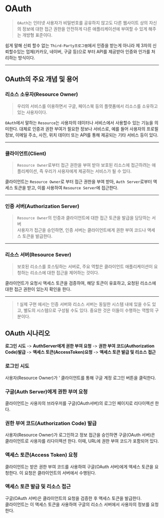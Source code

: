 # OAuth

> `OAuth`는 인터넷 사용자가 비밀번호를 공유하지 않고도 다른 웹사이트 상의 자신의 정보에 대한 접근 권한을 안전하게 다른 애플리케이션에 부여할 수 있게 해주는 개방형 표준이다.

쉽게 말해 신뢰 할수 없는 `Third-Party프로그램`에서 인증을 받는게 아니라 제 3자의 신뢰할수있는 업체(카카오, 네이버, 구글 등)으로 부터 API를 제공받아 인증와 인가를 처리하는 방식이다. 

---

## OAuth의 주요 개념 및 용어 

### 리소스 소유자(Resource Owner)

> 우리의 서비스를 이용하면서 구글, 페이스북 등의 플랫폼에서 리소스를 소유하고 있는 사용자이다. 

`OAuth`에서 말하는 `Resource`는 사용자의 데이터나 서비스에서 사용할수 있는 기능을 의미한다. 대체로 인증과 권한 부여가 필요한 정보나 서비스로, 예를 들어 사용자의 프로필 정보, 이메일 주소, 사진, 위치 데이터 또는 API를 통해 제공되는 기타 서비스 등이 있다.

---

### 클라이언트(Client)

>`Resource Owner`로부터 접근 권한을 부여 받아 보호된 리소스에 접근하려는 애플리케이션, 즉 우리가 사용자에게 제공하는 서비스가 될 수 있다.

클라이언트는 `Resource Owner`로 부터 접근 권한을 부여 받아, `Auth Server`로부터 액세스 토큰을 받고, 이를 사용하여 `Resource Server`에 접근한다.

---

### 인증 서버(Authorization Server)

>`Resource Owner`의 인증과 클라이언트에 대한 접근 토큰을 발급을 담당하는 서버  
사용자가 접근을 승인하면, 인증 서버는 클라이언트에게 권한 부여 코드나 액세스 토큰을 발급한다. 

---

### 리소스 서버(Resource Sever)

> 보호된 리소스를 호스팅하는 서버로, 주요 역할은 클라이언트 애플리케이션이 요청하는 리소스에 대한 접근을 제어하는 것이다.

클라이언트가 요청시 액세스 토큰을 검증하여, 해당 토큰이 유효하고, 요청된 리소스에 대한 접근 권한이 있는지 확인을 한다.

---

> ! 실제 구현 에서는 인증 서버와 리소스 서버는 동일한 시스템 내에 있을 수도 있고, 별도의 시스템으로 구성될 수도 있다. 중요한 것은 이들이 수행하는 역할의 구분이다.

## OAuth 시나리오 

**로그인 시도**  ->  **AuthServer에게 권한 부여 요청** -> **권한 부여 코드(Authorization Code)발급** -> **액세스 토큰(AccessToken)요청** -> **액세스 토큰 발급 및 리소스 접근**

### 로그인 시도

사용자(Resource Owner)가 ‘ 클라이언트를 통해  구글 계정 로그인 버튼을 클릭한다.

### 구글(Auth Server)에게 권한 부여 요청 

클라이언트는 사용자의 브라우저를 구글(OAuth서버)의 로그인 페이지로 리다이렉션 한다. 

### 권한 부여 코드(Authorization Code) 발급

사용자(Resource Owner)가 로그인하고 정보 접근을 승인하면 구글(OAuth 서버)은 클라이언트로 사용자를 리다이렉션 한다. 이때, URL에 권한 부여 코드가 포함되어 있다. 

### 액세스 토큰(Access Token) 요청

클라이언트는 받은 권한 부여 코드를 사용하여 구글(OAuth 서버)에게 액세스 토큰을 요청한다. 이 요청은 클라이언트의 서버에서 수행된다. 

### 액세스 토큰 발급 및 리소스 접근 

구글(OAuth 서버)은 클라이언트의 요청을 검증한 후 액세스 토큰을 발급한다.  
클라이언트는 이 액세스 토큰을 사용하여 구글의 리소스 서버에서 사용자의 정보를 요청한다.